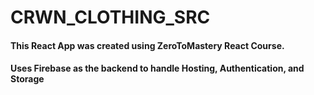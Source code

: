 # CRWN_CLOTHING_SRC
#### This React App was created using ZeroToMastery React Course.
#### Uses Firebase as the backend to handle Hosting, Authentication, and Storage
